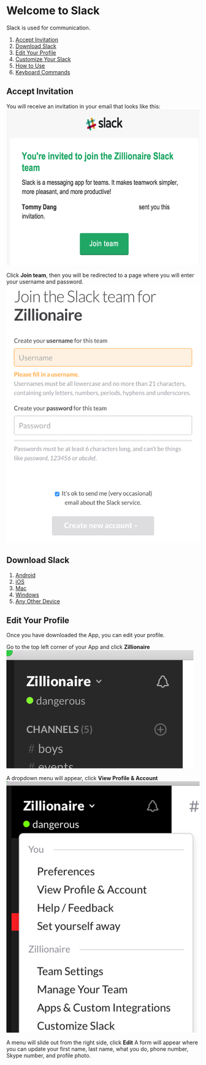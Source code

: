# Welcome to Slack

Slack is used for communication.

1. [Accept Invitation](#accept-invitation)
1. [Download Slack](#download-slack)
1. [Edit Your Profile](#edit-your-profile)
1. [Customize Your Slack](#customize-your-slack)
1. [How to Use](#how-to-use)
1. [Keyboard Commands](#keyboard-commands)

## Accept Invitation
You will receive an invitation in your email that looks like this:
<img
  height=406
  src="https://raw.githubusercontent.com/tommydangerous/slack-onboarding/master/slack-invitation-email.png"
  width=634
/>

Click **Join team**, then you will be redirected to a page where you will enter your username and password.
<img
  height=673
  src="https://raw.githubusercontent.com/tommydangerous/slack-onboarding/master/slack-signup-form.png"
  width=564
/>

## Download Slack
1. [Android](https://play.google.com/store/apps/details?id=com.Slack&hl=en)
2. [iOS](https://itunes.apple.com/us/app/slack-team-communication/id618783545?mt=8)
3. [Mac](https://itunes.apple.com/us/app/slack/id803453959?mt=12)
4. [Windows](https://slack.com/ssb/download-win)
5. [Any Other Device](https://slack.com/downloads)

## Edit Your Profile
Once you have downloaded the App, you can edit your profile.

Go to the top left corner of your App and click **Zillionaire**
<img src="https://raw.githubusercontent.com/tommydangerous/slack-onboarding/master/slack-menu-button.png" />

A dropdown menu will appear, click **View Profile & Account**
<img src="https://raw.githubusercontent.com/tommydangerous/slack-onboarding/master/slack-dropdown-menu.png" />

A menu will slide out from the right side, click **Edit**
A form will appear where you can update your first name, last name, what you do, phone number, Skype number, and profile photo.
